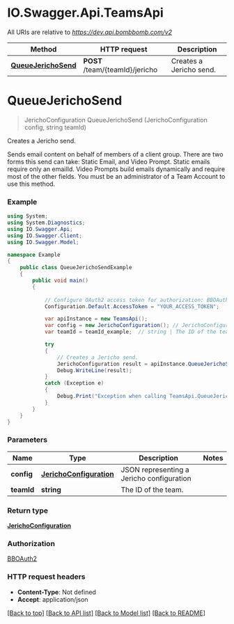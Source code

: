 # IO.Swagger.Api.TeamsApi

All URIs are relative to *https://dev.api.bombbomb.com/v2*

Method | HTTP request | Description
------------- | ------------- | -------------
[**QueueJerichoSend**](TeamsApi.md#queuejerichosend) | **POST** /team/{teamId}/jericho | Creates a Jericho send.


<a name="queuejerichosend"></a>
# **QueueJerichoSend**
> JerichoConfiguration QueueJerichoSend (JerichoConfiguration config, string teamId)

Creates a Jericho send.

Sends email content on behalf of members of a client group. There are two forms this send can take:         Static Email, and Video Prompt. Static emails require only an emailId.         Video Prompts build emails dynamically and require most of the other fields.         You must be an administrator of a Team Account to use this method.

### Example
```csharp
using System;
using System.Diagnostics;
using IO.Swagger.Api;
using IO.Swagger.Client;
using IO.Swagger.Model;

namespace Example
{
    public class QueueJerichoSendExample
    {
        public void main()
        {
            
            // Configure OAuth2 access token for authorization: BBOAuth2
            Configuration.Default.AccessToken = "YOUR_ACCESS_TOKEN";

            var apiInstance = new TeamsApi();
            var config = new JerichoConfiguration(); // JerichoConfiguration | JSON representing a Jericho configuration
            var teamId = teamId_example;  // string | The ID of the team.

            try
            {
                // Creates a Jericho send.
                JerichoConfiguration result = apiInstance.QueueJerichoSend(config, teamId);
                Debug.WriteLine(result);
            }
            catch (Exception e)
            {
                Debug.Print("Exception when calling TeamsApi.QueueJerichoSend: " + e.Message );
            }
        }
    }
}
```

### Parameters

Name | Type | Description  | Notes
------------- | ------------- | ------------- | -------------
 **config** | [**JerichoConfiguration**](JerichoConfiguration.md)| JSON representing a Jericho configuration | 
 **teamId** | **string**| The ID of the team. | 

### Return type

[**JerichoConfiguration**](JerichoConfiguration.md)

### Authorization

[BBOAuth2](../README.md#BBOAuth2)

### HTTP request headers

 - **Content-Type**: Not defined
 - **Accept**: application/json

[[Back to top]](#) [[Back to API list]](../README.md#documentation-for-api-endpoints) [[Back to Model list]](../README.md#documentation-for-models) [[Back to README]](../README.md)

